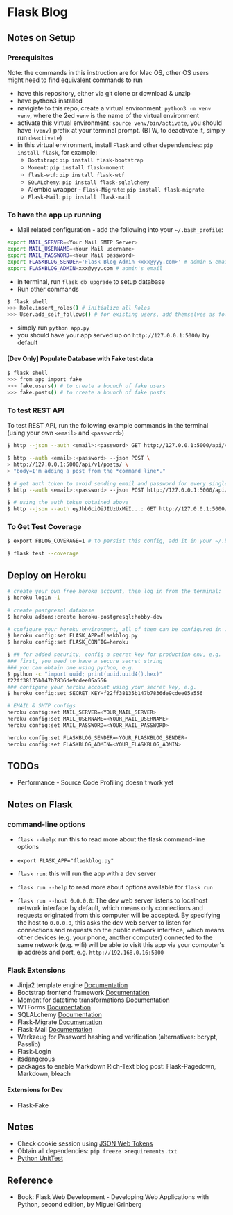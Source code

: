 # Flask Blog

## Notes on Setup

### Prerequisites

Note: the commands in this instruction are for Mac OS, other OS users might need to find equivalent commands to run

- have this repository, either via git clone or download & unzip
- have python3 installed
- navigiate to this repo, create a virtual environment: `python3 -m venv venv`, where the 2ed `venv` is the name of the virtual environment
- activate this virtual environment: `source venv/bin/activate`, you should have `(venv)` prefix at your terminal prompt. (BTW, to deactivate it, simply run `deactivate`)
- in this virtual environment, install `Flask` and other dependencies: `pip install flask`, for example:
  - `Bootstrap`: `pip install flask-bootstrap`
  - `Moment`: `pip install flask-moment`
  - `flask-wtf`: `pip install flask-wtf`
  - `SQLALchemy`: `pip install flask-sqlalchemy`
  - Alembic wrapper - `Flask-Migrate`: `pip install flask-migrate`
  - `Flask-Mail`: `pip install flask-mail`

### To have the app up running

- Mail related configuration - add the following into your `~/.bash_profile`:

```bash
export MAIL_SERVER=<Your Mail SMTP Server>
export MAIL_USERNAME=<Your Mail username>
export MAIL_PASSWORD=<Your Mail password>
export FLASKBLOG_SENDER='Flask Blog Admin <xxx@yyy.com>' # admin & email
export FLASKBLOG_ADMIN=xxx@yyy.com # admin's email
```

- in terminal, run `flask db upgrade` to setup database
- Run other commands

```bash
$ flask shell
>>> Role.insert_roles() # initialize all Roles
>>> User.add_self_follows() # for existing users, add themselves as followers
```

- simply run `python app.py`
- you should have your app served up on `http://127.0.0.1:5000/` by default

#### [Dev Only] Populate Database with Fake test data

```bash
$ flask shell
>>> from app import fake
>>> fake.users() # to create a bounch of fake users
>>> fake.posts() # to create a bounch of fake posts
```

### To test REST API

To test REST API, run the following example commands in the terminal (using your own `<email>` and `<password>`)

```bash
$ http --json --auth <email>:<password> GET http://127.0.0.1:5000/api/v1/posts/

$ http --auth <email>:<password> --json POST \
> http://127.0.0.1:5000/api/v1/posts/ \
> "body=I'm adding a post from the *command line*."

$ # get auth token to avoid sending email and password for every single api request
$ http --auth <email>:<password> --json POST http://127.0.0.1:5000/api/v1/tokens/

$ # using the auth token obtained above
$ http --json --auth eyJhbGciOiJIUzUxMiI...: GET http://127.0.0.1:5000/api/v1/posts/
```

### To Get Test Coverage

```bash
$ export FBLOG_COVERAGE=1 # to persist this config, add it in your ~/.bash_profile

$ flask test --coverage
```

## Deploy on Heroku

```bash
# create your own free heroku account, then log in from the terminal:
$ heroku login -i

# create postgresql database
$ heroku addons:create heroku-postgresql:hobby-dev

# configure your heroku environment, all of them can be configured in .env file with format "KEY=value"
$ heroku config:set FLASK_APP=flaskblog.py
$ heroku config:set FLASK_CONFIG=heroku

$ ## for added security, config a secret key for production env, e.g.
### first, you need to have a secure secret string 
### you can obtain one using python, e.g.
$ python -c "import uuid; print(uuid.uuid4().hex)" 
f22ff38135b147b7836de9cdee05a556
### configure your heroku account using your secret key, e.g.
$ heroku config:set SECRET_KEY=f22ff38135b147b7836de9cdee05a556

# EMAIL & SMTP configs
heroku config:set MAIL_SERVER=<YOUR_MAIL_SERVER>
heroku config:set MAIL_USERNAME=<YOUR_MAIL_USERNAME>
heroku config:set MAIL_PASSWORD=<YOUR_MAIL_PASSWORD>

heroku config:set FLASKBLOG_SENDER=<YOUR_FLASKBLOG_SENDER>
heroku config:set FLASKBLOG_ADMIN=<YOUR_FLASKBLOG_ADMIN>

```

## TODOs

- Performance - Source Code Profiling doesn't work yet


## Notes on Flask

### command-line options

- `flask --help`: run this to read more about the flask command-line options

- `export FLASK_APP="flaskblog.py"`
- `flask run`: this will run the app with a dev server

- `flask run --help` to read more about options available for `flask run`
- `flask run --host 0.0.0.0`: The dev web server listens to localhost network interface by default, which means only connections and requests originated from this computer will be accepted. By specifying the host to `0.0.0.0`, this asks the dev web server to listen for connections and requests on the public network interface, which means other devices (e.g. your phone, another computer) connected to the same network (e.g. wifi) will be able to visit this app via your computer's ip address and port, e.g. `http://192.168.0.16:5000`

### Flask Extensions

- Jinja2 template engine [Documentation](https://jinja.palletsprojects.com/en/2.11.x/)
- Bootstrap frontend framework [Documentation](https://getbootstrap.com/docs/4.3/getting-started/introduction/)
- Moment for datetime transformations [Documentation](https://momentjs.com/docs/#/displaying/)
- WTForms [Documentation](https://wtforms.readthedocs.io/en/stable/)
- SQLALchemy [Documentation](https://flask-sqlalchemy.palletsprojects.com/en/2.x/)
- Flask-Migrate [Documentation](https://flask-migrate.readthedocs.io/en/latest/)
- Flask-Mail [Documentation](https://pythonhosted.org/flask-mail/)
- Werkzeug for Password hashing and verification (alternatives: bcrypt, Passlib)
- Flask-Login
- itsdangerous
- packages to enable Markdown Rich-Text blog post: Flask-Pagedown, Markdown, bleach

#### Extensions for Dev

- Flask-Fake

## Notes

- Check cookie session using [JSON Web Tokens](https://jwt.io/)
- Obtain all dependencies: `pip freeze >requirements.txt`
- [Python UnitTest](https://docs.python.org/3.6/library/unittest.html)

## Reference

- Book: Flask Web Development - Developing Web Applications with Python, second edition, by Miguel Grinberg